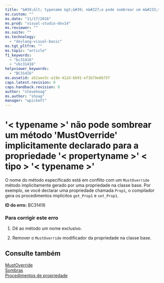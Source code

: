 ```yaml
---
title: "&#39;&lt; typename &gt;&#39; n&#227;o pode sombrear um m&#233;todo &#39;MustOverride&#39; implicitamente declarado para a propriedade &#39;&lt; propertyname &gt;&#39; &lt; tipo &gt; &#39;&lt; typename &gt;&#39; | Microsoft Docs"
ms.custom: ""
ms.date: "11/17/2016"
ms.prod: "visual-studio-dev14"
ms.reviewer: ""
ms.suite: ""
ms.technology: 
  - "devlang-visual-basic"
ms.tgt_pltfrm: ""
ms.topic: "article"
f1_keywords: 
  - "bc31416"
  - "vbc31416"
helpviewer_keywords: 
  - "BC31416"
ms.assetid: a52aee3c-a19e-412d-bb91-ef1b79e8675f
caps.latest.revision: 9
caps.handback.revision: 9
author: "stevehoag"
ms.author: "shoag"
manager: "wpickett"
---
```

# &#39;&lt; typename &gt;&#39; n&#227;o pode sombrear um m&#233;todo &#39;MustOverride&#39; implicitamente declarado para a propriedade &#39;&lt; propertyname &gt;&#39; &lt; tipo &gt; &#39;&lt; typename &gt;&#39;
O nome do método especificado está em conflito com um `MustOverride` método implicitamente gerado por uma propriedade na classe base. Por exemplo, se você declarar uma propriedade chamada `Prop1`, o compilador gera os procedimentos implícitos `get_Prop1` e `set_Prop1`.  
  
 **ID do erro:** BC31416  
  
### Para corrigir este erro  
  
1.  Dê ao método um nome exclusivo.  
  
2.  Remover o `MustOverride` modificador da propriedade na classe base.  
  
## Consulte também  
 [MustOverride](../../visual-basic/language-reference/modifiers/mustoverride.md)   
 [Sombras](../../visual-basic/language-reference/modifiers/shadows.md)   
 [Procedimentos de propriedade](../../visual-basic/programming-guide/language-features/procedures/property-procedures.md)